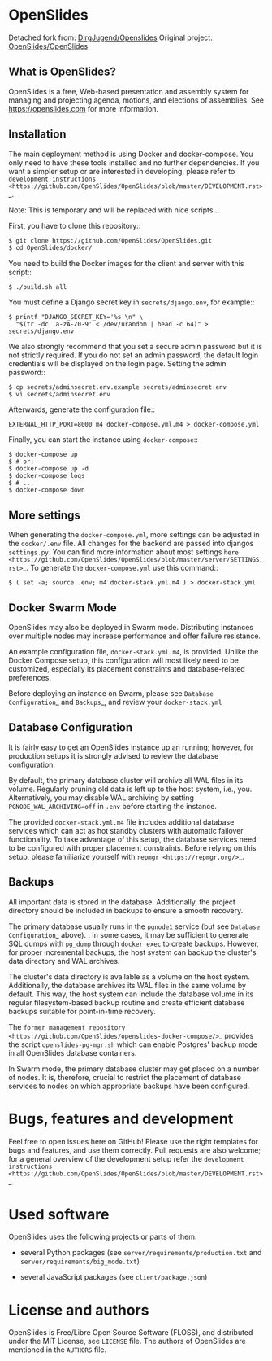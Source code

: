 # OpenSlides

Detached fork from: [DlrgJugend/Openslides](https://github.com/dlrgjugend/OpenSlides)
Original project: [OpenSlides/OpenSlides](https://github.com/OpenSlides/OpenSlides)

## What is OpenSlides?

OpenSlides is a free, Web-based presentation and assembly system for
managing and projecting agenda, motions, and elections of assemblies. See
https://openslides.com for more information.

## Installation

The main deployment method is using Docker and docker-compose. You only need to
have these tools installed and no further dependencies. If you want a simpler
setup or are interested in developing, please refer to `development
instructions
<https://github.com/OpenSlides/OpenSlides/blob/master/DEVELOPMENT.rst>`_.

Note: This is temporary and will be replaced with nice scripts...

First, you have to clone this repository::

```bash
$ git clone https://github.com/OpenSlides/OpenSlides.git
$ cd OpenSlides/docker/
```

You need to build the Docker images for the client and server with this
script::

    $ ./build.sh all

You must define a Django secret key in ``secrets/django.env``, for example::

    $ printf "DJANGO_SECRET_KEY='%s'\n" \
      "$(tr -dc 'a-zA-Z0-9' < /dev/urandom | head -c 64)" > secrets/django.env

We also strongly recommend that you set a secure admin password but it is not
strictly required.  If you do not set an admin password, the default login
credentials will be displayed on the login page.  Setting the admin password::

    $ cp secrets/adminsecret.env.example secrets/adminsecret.env
    $ vi secrets/adminsecret.env

Afterwards, generate the configuration file::

    EXTERNAL_HTTP_PORT=8000 m4 docker-compose.yml.m4 > docker-compose.yml

Finally, you can start the instance using ``docker-compose``::

    $ docker-compose up
    $ # or:
    $ docker-compose up -d
    $ docker-compose logs
    $ # ...
    $ docker-compose down

More settings
-------------

When generating the ``docker-compose.yml``, more settings can be adjusted in the
``docker/.env`` file. All changes for the backend are passed into djangos ``settings.py``.
You can find more information about most settings `here
<https://github.com/OpenSlides/OpenSlides/blob/master/server/SETTINGS.rst>`_. To generate
the ``docker-compose.yml`` use this command::

    $ ( set -a; source .env; m4 docker-stack.yml.m4 ) > docker-stack.yml


Docker Swarm Mode
-----------------

OpenSlides may also be deployed in Swarm mode.  Distributing instances over
multiple nodes may increase performance and offer failure resistance.

An example configuration file, ``docker-stack.yml.m4``, is provided.  Unlike
the Docker Compose setup, this configuration will most likely need to be
customized, especially its placement constraints and database-related
preferences.

Before deploying an instance on Swarm, please see `Database Configuration`_ and
`Backups`_, and review your ``docker-stack.yml``


Database Configuration
----------------------

It is fairly easy to get an OpenSlides instance up an running; however, for
production setups it is strongly advised to review the database configuration.

By default, the primary database cluster will archive all WAL files in its
volume.  Regularly pruning old data is left up to the host system, i.e., you.
Alternatively, you may disable WAL archiving by setting
``PGNODE_WAL_ARCHIVING=off`` in ``.env`` before starting the instance.

The provided ``docker-stack.yml.m4`` file includes additional database
services which can act as hot standby clusters with automatic failover
functionality.  To take advantage of this setup, the database services need to
be configured with proper placement constraints.  Before relying on this setup,
please familiarize yourself with `repmgr <https://repmgr.org/>`_.


Backups
-------

All important data is stored in the database.  Additionally, the project
directory should be included in backups to ensure a smooth recovery.

The primary database usually runs in the ``pgnode1`` service (but see `Database
Configuration`_ above).
.
In some cases, it may be sufficient to generate SQL dumps with ``pg_dump``
through ``docker exec`` to create backups.  However, for proper incremental
backups, the host system can backup the cluster's data directory and WAL
archives.

The cluster's data directory is available as a volume on the host system.
Additionally, the database archives its WAL files in the same volume by
default.  This way, the host system can include the database volume in its
regular filesystem-based backup routine and create efficient database backups
suitable for point-in-time recovery.

The `former management repository
<https://github.com/OpenSlides/openslides-docker-compose/>`_ provides the
script `openslides-pg-mgr.sh` which can enable Postgres' backup mode in all
OpenSlides database containers.

In Swarm mode, the primary database cluster may get placed on a number of
nodes.  It is, therefore, crucial to restrict the placement of database
services to nodes on which appropriate backups have been configured.


Bugs, features and development
================================

Feel free to open issues here on GitHub! Please use the right templates for
bugs and features, and use them correctly. Pull requests are also welcome; for
a general overview of the development setup refer the `development instructions
<https://github.com/OpenSlides/OpenSlides/blob/master/DEVELOPMENT.rst>`_.

Used software
=============

OpenSlides uses the following projects or parts of them:

* several Python packages (see ``server/requirements/production.txt`` and
  ``server/requirements/big_mode.txt``)

* several JavaScript packages (see ``client/package.json``)

License and authors
===================

OpenSlides is Free/Libre Open Source Software (FLOSS), and distributed
under the MIT License, see ``LICENSE`` file. The authors of OpenSlides are
mentioned in the ``AUTHORS`` file.
